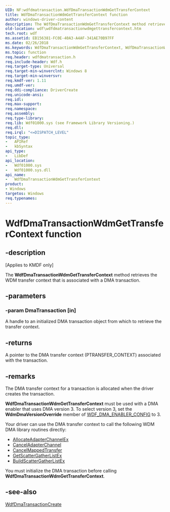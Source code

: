 ```yaml
---
UID: NF:wdfdmatransaction.WdfDmaTransactionWdmGetTransferContext
title: WdfDmaTransactionWdmGetTransferContext function
author: windows-driver-content
description: The WdfDmaTransactionWdmGetTransferContext method retrieves the WDM transfer context that is associated with a DMA transaction.
old-location: wdf\wdfdmatransactionwdmgettransfercontext.htm
tech.root: wdf
ms.assetid: EB156381-FC0E-40A3-A4AF-341AE70B97FF
ms.date: 02/26/2018
ms.keywords: WdfDmaTransactionWdmGetTransferContext, WdfDmaTransactionWdmGetTransferContext method, kmdf.wdfdmatransactionwdmgettransfercontext, wdf.wdfdmatransactionwdmgettransfercontext, wdfdmatransaction/WdfDmaTransactionWdmGetTransferContext
ms.topic: function
req.header: wdfdmatransaction.h
req.include-header: Wdf.h
req.target-type: Universal
req.target-min-winverclnt: Windows 8
req.target-min-winversvr: 
req.kmdf-ver: 1.11
req.umdf-ver: 
req.ddi-compliance: DriverCreate
req.unicode-ansi: 
req.idl: 
req.max-support: 
req.namespace: 
req.assembly: 
req.type-library: 
req.lib: Wdf01000.sys (see Framework Library Versioning.)
req.dll: 
req.irql: "<=DISPATCH_LEVEL"
topic_type:
-	APIRef
-	kbSyntax
api_type:
-	LibDef
api_location:
-	Wdf01000.sys
-	Wdf01000.sys.dll
api_name:
-	WdfDmaTransactionWdmGetTransferContext
product:
- Windows
targetos: Windows
req.typenames: 
---
```


# WdfDmaTransactionWdmGetTransferContext function


## -description


<p class="CCE_Message">[Applies to KMDF only]</p>


   The <b>WdfDmaTransactionWdmGetTransferContext</b> method retrieves the WDM transfer context that is associated with a DMA transaction.


## -parameters




### -param DmaTransaction [in]

A handle to an initialized DMA transaction object from which to retrieve the transfer context.


## -returns



A pointer to the DMA transfer context (PTRANSFER_CONTEXT) associated with the transaction.




## -remarks



The DMA transfer context for a transaction is allocated when the driver creates the transaction.

<b>WdfDmaTransactionWdmGetTransferContext</b> must be used with a DMA enabler that uses DMA version 3. To select version 3, set the <b>WdmDmaVersionOverride</b> member of <a href="https://msdn.microsoft.com/library/windows/hardware/ff551290">WDF_DMA_ENABLER_CONFIG</a> to 3.

Your driver can use the DMA transfer context to call the following WDM DMA library routines directly:

<ul>
<li>
<a href="https://msdn.microsoft.com/library/windows/hardware/hh406340">AllocateAdapterChannelEx</a>
</li>
<li>
<a href="https://msdn.microsoft.com/library/windows/hardware/hh406374">CancelAdapterChannel</a>
</li>
<li>
<a href="https://msdn.microsoft.com/library/windows/hardware/hh406377">CancelMappedTransfer</a>
</li>
<li>
<a href="https://msdn.microsoft.com/library/windows/hardware/hh451134">GetScatterGatherListEx</a>
</li>
<li>
<a href="https://msdn.microsoft.com/library/windows/hardware/hh406371">BuildScatterGatherListEx</a>
</li>
</ul>
You must initialize the DMA transaction before calling <b>WdfDmaTransactionWdmGetTransferContext</b>.




## -see-also




<a href="https://msdn.microsoft.com/library/windows/hardware/ff547027">WdfDmaTransactionCreate</a>
 

 


